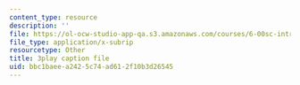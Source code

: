```yaml
---
content_type: resource
description: ''
file: https://ol-ocw-studio-app-qa.s3.amazonaws.com/courses/6-00sc-introduction-to-computer-science-and-programming-spring-2011/bbc1baeea2425c74ad612f10b3d26545_6wTuOMgTrU4.vtt
file_type: application/x-subrip
resourcetype: Other
title: 3play caption file
uid: bbc1baee-a242-5c74-ad61-2f10b3d26545
---
```

